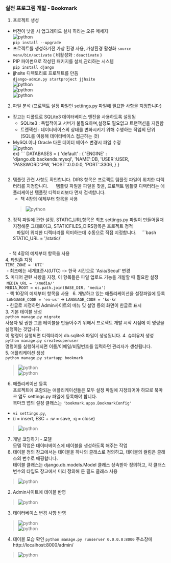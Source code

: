 ### 실전 프로그램 개발 - Bookmark
1. 프로젝트 생성  
 - 버전이 낮을 시 업그레이드 설치 하라는 오류 메세지  
 ![python](./img/py_2.PNG)  
 `pip install --upgrade`  
 - 프로젝트를 생성하기전 가상 환경 사용, 가상환경 활성화
 `source venv/bin/activate` ( 비활성화 : `deactivate` )  
 - PIP 파이썬으로 작성된 패키지를 설치,관리하는 시스템  
 `pip install django`  
 - jjhsite 디렉토리로 프로젝트를 만듬  
 `django-admin.py startproject jjhsite`  
 ![python](./img/py_5.PNG)  
 ![python](./img/py_3.PNG)  
 ![python](./img/py_4.PNG)  
2. 파일 분석 (프로젝트 설정 파일인 settings.py 파일에 필요한 사항을 지정합니다)  
  - 장고는 디폴트로 SQLite3 데이터베이스 엔진을 사용하도록 설정됨  
    * SQLite3 : 독립적이고 서버가 불필요하며,설정도 필요없고 트랜잭션을 지원함  
    * 트랜잭션 : 데이터베이스의 상태를 변화시키기 위해 수행하는 작업의 단위 (SQL를 이용해 데이터베이스 접근하는 것)  
  - MySQL이나 Oracle 다른 데이터 베이스 변경시 파일 수정  
    ![python](./img/py_7.PNG)  
ex) ```
    DATABASES = {
        'default' : {
            'ENGINE' : 'django.db.backends.mysql',
            'NAME':DB,
            'USER':USER,
            'PASSWORD':PW,
            'HOST':0.0.0.0,
            'PORT':3306,
        }
    }
    ```
 2. 템플릿 관련 사항도 확인합니다. DIRS 항목은 프로젝트 템플릿 파일이 위치한 디렉터리를 지정합니다.  
    템플릿 파일을 파일을 찾을, 프로젝트 템플릿 디렉터리는 애플리케이션 템플릿 디렉터리보다 먼저 검색합니다.    
    - 책 4장의 예제부터 항목을 사용  
    >![python](./img/py_6.PNG)  
 3. 정적 파일에 관한 설정. STATIC_URL항목은 최초 settings.py 파일이 만들어질때 지정해준 그대로이고, STATICFILES_DIRS항목은 프로젝트 정적  
    파일이 위치한 디렉터리를 의미하는데 수동으로 직접 지정합니다.
    ```bash
    STATIC_URL = '/static/'
    ```  
    - 책 4장의 예제부터 항목을 사용  
 4. 타임존 지정  
 `TIME_ZONE = 'UTC'`  
  - 최초에는 세계표준시(UTC) -> 한국 시간으로 'Asia/Seoul' 변경  
 5. 미디어 관련 사항을 지정, 이 항목들은 파일 업로드 기능을 개발할 때 필요한 설정  
  `MEDIA_URL = '/media/'`  
  `MEDIA_ROOT = os.path.join(BASE_DIR, 'media')`  
  - 책 10장의 예제부터 항목을 사용  
 6. 개발하고 있는 애플리케이션을 설정파일에 등록  
  `LANGUAGE_CODE = 'en-us'` -> `LANGUAGE_CODE = 'ko-kr`  
  - 한글로 지정하면 Admin사이트의 메뉴 및 설명 등의 화면이 한글로 표시  
3. 기본 테이블 생성  
 `python manage.py migrate`  
 사용자 및 권한 그룹 테이블을 만들어주기 위해서 프로젝트 개발 시작 시점에 이 명령을 실행하는 것입니다.  
 이 명령이 실행되면 디렉터리에 db.sqlite3 파일이 생성됩니다. 
4. 슈퍼유저 생성  
 `python manage.py createsuperuser`  
 명령어를 실행하게되면 이름/이메일/비밀번호를 입력하면 관리자가 생성됩니다.  
5. 애플리케이션 생성  
 `python manage.py startapp bookmark`  
 >![python](./img/py_8.PNG)  
 >![python](./img/py_9.PNG)  
6. 애플리케이션 등록  
 프로젝트에 포함되는 애플리케이션들은 모두 설정 파일에 지정되어야 하므로 북마크 앱도 settings.py 파일에 등록해야 합니다.  
 북마크 앱의 설정 클래스는 `'bookmark.apps.BookmarkConfig'`  
 - `vi settings.py`,  
 - (i = insert, ESC + :w = save, :q = close)  
 >![python](./img/py_10.PNG)  
7. 개발 코딩하기 - 모델  
 모델 작업은 데이터베이스에 테이블을 생성하도록 해주는 작업  
 1. 테이블 정의
 장고에서는 테이블을 하나의 클래스로 정의하고, 테이블의 컬럼은 클래스의 변수로 매핑합니다.  
 테이블 클래스는 django.db.models.Model 클래스 상속받아 정의하고, 각 클래스 변수의 타입도 장고에서 미리 정의해 둔 필드 클래스 사용
 >![python](./img/py_11.PNG)  
 2. Admin사이트에 테이블 반영
 >![python](./img/py_12.PNG)  
 3. 데이터베이스 변경 사항 반영
 >![python](./img/py_13.PNG)  
 >![python](./img/py_14.PNG)  
 4. 테이블 모습 확인
 `python manage.py runserver 0.0.0.0:8000`
 주소창에 http://localhost:8000/admin/
 >![python](./img/py_15.PNG)  
 
